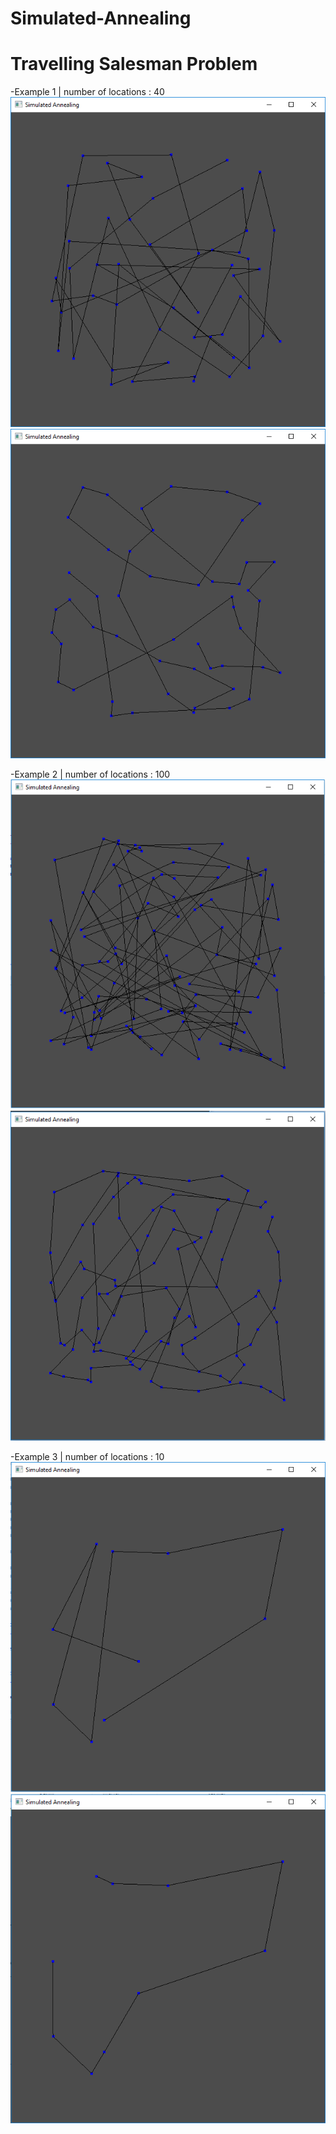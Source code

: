 # Simulated-Annealing
# Travelling Salesman Problem

-Example 1 | number of locations : 40
![alt text](https://github.com/mrasimoglu/Simulated-Annealing/blob/master/examples/ex1_initial.png?raw=true)
![alt text](https://github.com/mrasimoglu/Simulated-Annealing/blob/master/examples/ex1_result.png?raw=true)

-Example 2 | number of locations : 100
![alt text](https://github.com/mrasimoglu/Simulated-Annealing/blob/master/examples/ex2_initial.png?raw=true)
![alt text](https://github.com/mrasimoglu/Simulated-Annealing/blob/master/examples/ex2_result.png?raw=true)

-Example 3 | number of locations : 10
![alt text](https://github.com/mrasimoglu/Simulated-Annealing/blob/master/examples/ex3_initial.png?raw=true)
![alt text](https://github.com/mrasimoglu/Simulated-Annealing/blob/master/examples/ex3_result.png?raw=true)

